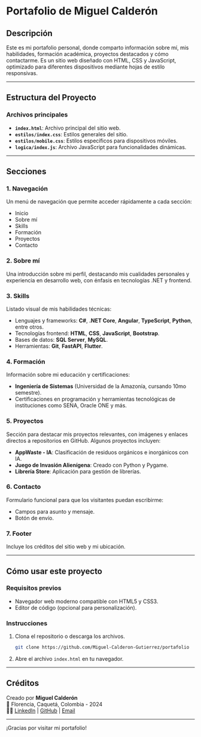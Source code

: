 # Portafolio de Miguel Calderón

## Descripción

Este es mi portafolio personal, donde comparto información sobre mí, mis habilidades, formación académica, proyectos destacados y cómo contactarme. Es un sitio web diseñado con HTML, CSS y JavaScript, optimizado para diferentes dispositivos mediante hojas de estilo responsivas.

---

## Estructura del Proyecto

### **Archivos principales**
- **`index.html`**: Archivo principal del sitio web.
- **`estilos/index.css`**: Estilos generales del sitio.
- **`estilos/mobile.css`**: Estilos específicos para dispositivos móviles.
- **`logica/index.js`**: Archivo JavaScript para funcionalidades dinámicas.

---

## Secciones

### **1. Navegación**
Un menú de navegación que permite acceder rápidamente a cada sección:
- Inicio
- Sobre mí
- Skills
- Formación
- Proyectos
- Contacto

### **2. Sobre mí**
Una introducción sobre mi perfil, destacando mis cualidades personales y experiencia en desarrollo web, con énfasis en tecnologías .NET y frontend.

### **3. Skills**
Listado visual de mis habilidades técnicas:
- Lenguajes y frameworks: **C#**, **.NET Core**, **Angular**, **TypeScript**, **Python**, entre otros.
- Tecnologías frontend: **HTML**, **CSS**, **JavaScript**, **Bootstrap**.
- Bases de datos: **SQL Server**, **MySQL**.
- Herramientas: **Git**, **FastAPI**, **Flutter**.

### **4. Formación**
Información sobre mi educación y certificaciones:
- **Ingeniería de Sistemas** (Universidad de la Amazonía, cursando 10mo semestre).
- Certificaciones en programación y herramientas tecnológicas de instituciones como SENA, Oracle ONE y más.

### **5. Proyectos**
Sección para destacar mis proyectos relevantes, con imágenes y enlaces directos a repositorios en GitHub. Algunos proyectos incluyen:
- **AppWaste - IA**: Clasificación de residuos orgánicos e inorgánicos con IA.
- **Juego de Invasión Alienígena**: Creado con Python y Pygame.
- **Librería Store**: Aplicación para gestión de librerías.

### **6. Contacto**
Formulario funcional para que los visitantes puedan escribirme:
- Campos para asunto y mensaje.
- Botón de envío.

### **7. Footer**
Incluye los créditos del sitio web y mi ubicación.

---

## Cómo usar este proyecto

### **Requisitos previos**
- Navegador web moderno compatible con HTML5 y CSS3.
- Editor de código (opcional para personalización).

### **Instrucciones**
1. Clona el repositorio o descarga los archivos.
   ```bash
   git clone https://github.com/Miguel-Calderon-Gutierrez/portafolio
   ```
2. Abre el archivo `index.html` en tu navegador.

---

## Créditos
Creado por **Miguel Calderón**  
📍 Florencia, Caquetá, Colombia - 2024  
👨‍💻 [LinkedIn](https://www.linkedin.com/in/programador-miguel-calderon) | [GitHub](https://github.com/Miguel-Calderon-Gutierrez) | [Email](mailto:miguelcalderon.dev@gmail.com)

---

¡Gracias por visitar mi portafolio! 
